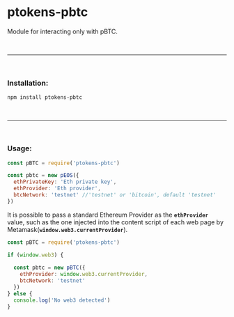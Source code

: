 # ptokens-pbtc

Module for interacting only with pBTC.

&nbsp;

***

&nbsp;

### Installation:

```
npm install ptokens-pbtc
```

&nbsp;

***

&nbsp;

### Usage:

```js
const pBTC = require('ptokens-pbtc')

const pbtc = new pEOS({
  ethPrivateKey: 'Eth private key',
  ethProvider: 'Eth provider',
  btcNetwork: 'testnet' //'testnet' or 'bitcoin', default 'testnet'
})
```
It is possible to pass a standard Ethereum Provider as the __`ethProvider`__ value, such as the one injected 
into the content script of each web page by Metamask(__`window.web3.currentProvider`__).

```js
const pBTC = require('ptokens-pbtc')

if (window.web3) {
  
  const pbtc = new pBTC({
    ethProvider: window.web3.currentProvider,
    btcNetwork: 'testnet'
  })
} else {
  console.log('No web3 detected')
}
```